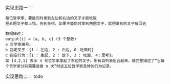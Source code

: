 实现思路一：

    每位哲学家，要能同时拿到左边和右边的叉子才能吃饭
    把五把叉子都上锁，先到先得，如果不能同时拿到两把叉子，就把拿到的叉子放回去
    
    数据描述：
    output[i] = [a, b, c] (3 个整数)
    a 哲学家编号。
    b 指定叉子：{1 : 左边, 2 : 右边, 0：吃面时}.
    c 指定行为：{1 : 拿起, 2 : 放下, 3 : 吃面, 4：思考}。
    如 [4,2,1] 表示 4 号哲学家拿起了右边的叉子。所有自列表组合起来，就完整描述了“当每个哲学家分别需要进食 n 次”时这五位哲学家具体的行为记录。

实现思路二：
    todo